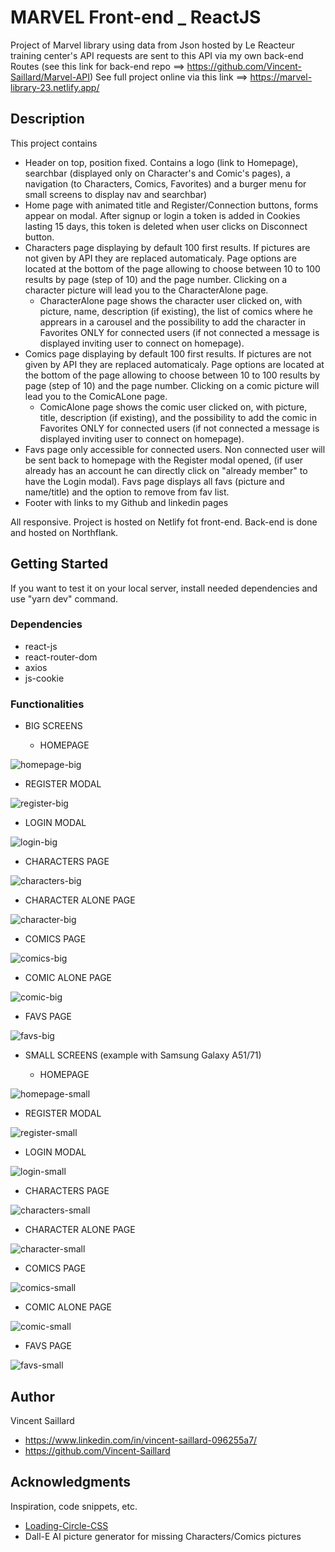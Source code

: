 # MARVEL Front-end _ ReactJS

Project of Marvel library using data from Json hosted by Le Reacteur training center's API requests are sent to this API via my own back-end Routes (see this link for back-end repo ==> https://github.com/Vincent-Saillard/Marvel-API)
See full project online via this link ==> https://marvel-library-23.netlify.app/

## Description

This project contains

* Header on top, position fixed. Contains a logo (link to Homepage), searchbar (displayed only on Character's and Comic's pages), a navigation (to Characters, Comics, Favorites) and a burger menu for small screens to display nav and searchbar)
* Home page with animated title and Register/Connection buttons, forms appear on modal. After signup or login a token is added in Cookies lasting 15 days, this token is deleted when user clicks on Disconnect button.
* Characters page displaying by default 100 first results. If pictures are not given by API they are replaced automaticaly. Page options are located at the bottom of the page allowing to choose between 10 to 100 results by page (step of 10) and the page number. Clicking on a character picture will lead you to the CharacterAlone page.
  * CharacterAlone page shows the character user clicked on, with picture, name, description (if existing), the list of comics where he apprears in a carousel and the possibility to add the character in Favorites ONLY for connected users (if not connected a message is displayed inviting user to connect on homepage).
* Comics page displaying by default 100 first results. If pictures are not given by API they are replaced automaticaly. Page options are located at the bottom of the page allowing to choose between 10 to 100 results by page (step of 10) and the page number. Clicking on a comic picture will lead you to the ComicALone page.
  * ComicAlone page shows the comic user clicked on, with picture, title, description (if existing), and the possibility to add the comic in Favorites ONLY for connected users (if not connected a message is displayed inviting user to connect on homepage).
* Favs page only accessible for connected users. Non connected user will be sent back to homepage with the Register modal opened, (if user already has an account he can directly click on "already member" to have the Login modal). Favs page displays all favs (picture and name/title) and the option to remove from fav list.
* Footer with links to my Github and linkedin pages

All responsive.
Project is hosted on Netlify fot front-end.
Back-end is done and hosted on Northflank.

## Getting Started

If you want to test it on your local server, install needed dependencies and use "yarn dev" command.

### Dependencies

* react-js
* react-router-dom
* axios
* js-cookie

### Functionalities

* BIG SCREENS
 
  * HOMEPAGE
    
![homepage-big](https://github.com/Vincent-Saillard/Marvel-Front/assets/144067650/88939512-64a5-4d22-8a4e-6223f9cf135d)

  * REGISTER MODAL

![register-big](https://github.com/Vincent-Saillard/Marvel-Front/assets/144067650/b4a4b71c-f04c-4da9-ad16-de39efa255e6)

  * LOGIN MODAL

![login-big](https://github.com/Vincent-Saillard/Marvel-Front/assets/144067650/ef38d688-cf7d-42c9-ad2d-0e464afd9592)

  * CHARACTERS PAGE

![characters-big](https://github.com/Vincent-Saillard/Marvel-Front/assets/144067650/1806df7b-a32c-4c8f-815b-a3ac87034d1e)

  * CHARACTER ALONE PAGE

![character-big](https://github.com/Vincent-Saillard/Marvel-Front/assets/144067650/2864f2ed-e7e7-4817-803d-363982a3c822)

  * COMICS PAGE

 ![comics-big](https://github.com/Vincent-Saillard/Marvel-Front/assets/144067650/9d33f5aa-831d-4793-946d-acb82c500e6c)
 
  * COMIC ALONE PAGE

![comic-big](https://github.com/Vincent-Saillard/Marvel-Front/assets/144067650/9eae5280-44dd-4acb-a74e-97145bb5af76)
 
  * FAVS PAGE

![favs-big](https://github.com/Vincent-Saillard/Marvel-Front/assets/144067650/efeabf9b-a4ea-4d3b-a8bb-e98d8c21992b)

* SMALL SCREENS (example with Samsung Galaxy A51/71)
  
  * HOMEPAGE

 ![homepage-small](https://github.com/Vincent-Saillard/Marvel-Front/assets/144067650/36b42332-737a-426f-b837-b490c009d337)

  * REGISTER MODAL

 ![register-small](https://github.com/Vincent-Saillard/Marvel-Front/assets/144067650/c7aef87e-d703-4cf5-a18a-08f832582cc8)

  * LOGIN MODAL

 ![login-small](https://github.com/Vincent-Saillard/Marvel-Front/assets/144067650/ce76c2be-dca7-4410-a4ad-128a3f998238)

  * CHARACTERS PAGE

 ![characters-small](https://github.com/Vincent-Saillard/Marvel-Front/assets/144067650/22333295-d09f-48db-8651-0b7c42acaaf7)

  * CHARACTER ALONE PAGE

 ![character-small](https://github.com/Vincent-Saillard/Marvel-Front/assets/144067650/01c79dfc-b1be-46f0-8be5-5c99f71eb3a8)

  * COMICS PAGE

 ![comics-small](https://github.com/Vincent-Saillard/Marvel-Front/assets/144067650/dd035c8c-c91e-41fe-8625-d5b992860e78)

  * COMIC ALONE PAGE

 ![comic-small](https://github.com/Vincent-Saillard/Marvel-Front/assets/144067650/450d0239-af5f-43f1-b75f-4fd64258b87e)

  * FAVS PAGE
  
 ![favs-small](https://github.com/Vincent-Saillard/Marvel-Front/assets/144067650/c9444a61-7033-4cb1-8ce4-030b4377c502)

## Author

Vincent Saillard

* https://www.linkedin.com/in/vincent-saillard-096255a7/
* https://github.com/Vincent-Saillard

## Acknowledgments

Inspiration, code snippets, etc.
* [Loading-Circle-CSS](https://loading.io/css/)
* Dall-E AI picture generator for missing Characters/Comics pictures
